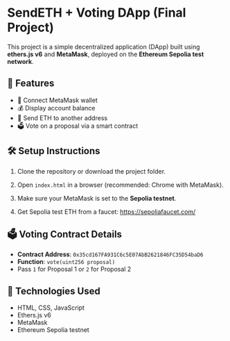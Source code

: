# SendETH + Voting DApp (Final Project)

This project is a simple decentralized application (DApp) built using **ethers.js v6** and **MetaMask**, deployed on the **Ethereum Sepolia test network**.

## 🔗 Features

- 🔐 Connect MetaMask wallet
- 💰 Display account balance
- 🚀 Send ETH to another address
- 🗳️ Vote on a proposal via a smart contract

## 🛠️ Setup Instructions

1. Clone the repository or download the project folder.

2. Open `index.html` in a browser (recommended: Chrome with MetaMask).

3. Make sure your MetaMask is set to the **Sepolia testnet**.

4. Get Sepolia test ETH from a faucet: https://sepoliafaucet.com/

## 🗳️ Voting Contract Details

- **Contract Address**: `0x35cd167FA931C6c5E07AbB2621846FC35D54baD6`
- **Function**: `vote(uint256 proposal)`
- Pass `1` for Proposal 1 or `2` for Proposal 2

## 🧪 Technologies Used

- HTML, CSS, JavaScript
- Ethers.js v6
- MetaMask
- Ethereum Sepolia testnet

